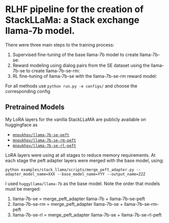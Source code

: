 # RLHF pipeline for the creation of StackLLaMa: a Stack exchange llama-7b model.
There were three main steps to the training process:
1. Supervised fine-tuning of the base llama-7b model to create llama-7b-se:
2. Reward modeling using dialog pairs from the SE dataset using the llama-7b-se to create llama-7b-se-rm:
3. RL fine-tuning of llama-7b-se with the llama-7b-se-rm reward model:

For all methods use `python run.py -e configs/` and choose the corresponding config


## Pretrained Models

My LoRA layers for the vanilla StackLLaMA are publicly available on huggingface as 
- [`mnoukhov/llama-7b-se-peft`](https://huggingface.co/mnoukhov/llama-7b-se-peft)
- [`mnoukhov/llama-7b-se-rm-peft`](https://huggingface.co/mnoukhov/llama-7b-se-rm-peft)
- [`mnoukhov/llama-7b-se-rl-peft`](https://huggingface.co/mnoukhov/llama-7b-se-rl-peft)

LoRA layers were using at all stages to reduce memory requirements. 
At each stage the peft adapter layers were merged with the base model, using: 
```shell
python examples/stack_llama/scripts/merge_peft_adapter.py --adapter_model_name=XXX --base_model_name=YYY --output_name=ZZZ
```

I used `huggyllama/llama-7b` as the base model. Note the order that models must be merged:

1. llama-7b-se = merge_peft_adapter llama-7b + llama-7b-se-peft
2. llama-7b-se-rm = merge_peft_adapter llama-7b-se + llama-7b-se-rm-peft
3. llama-7b-se-rl = merge_peft_adapter llama-7b-se + llama-7b-se-rl-peft
